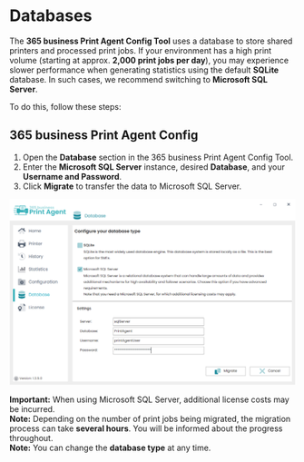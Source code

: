 # Databases

The **365 business Print Agent Config Tool** uses a database to store shared printers and processed print jobs.
If your environment has a high print volume (starting at approx. **2,000 print jobs per day**), you may experience slower performance when generating statistics using the default **SQLite** database.
In such cases, we recommend switching to **Microsoft SQL Server**.

To do this, follow these steps:

## 365 business Print Agent Config
1. Open the **Database** section in the 365 business Print Agent Config Tool.
2. Enter the **Microsoft SQL Server** instance, desired **Database**, and your **Username and Password**.
3. Click **Migrate** to transfer the data to Microsoft SQL Server.

![Database](/assets/images/365-business-print-agent/config-tool/Database_SQL_en.PNG)

<div class="alert alert-notice">
    <i class="fa-light fa-triangle-exclamation fa-lg"></i> <strong>Important:</strong>
	When using Microsoft SQL Server, additional license costs may be incurred.
</div>

<div class="alert alert-info">
    <i class="fa-duotone fa-thin fa-lightbulb fa-lg"></i> <strong>Note:</strong>
	Depending on the number of print jobs being migrated, the migration process can take <b>several hours</b>. You will be informed about the progress throughout.
</div>

<div class="alert alert-info">
    <i class="fa-duotone fa-thin fa-lightbulb fa-lg"></i> <strong>Note:</strong>
    You can change the <b>database type</b> at any time.
</div>



